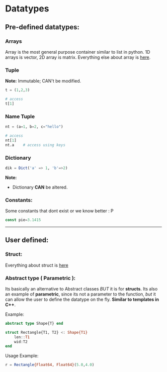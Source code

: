 # Datatypes

## Pre-defined datatypes:

### Arrays
Array is the most general purpose container similar to list in python. 1D arrays is vector, 2D array is matrix. Everything else about array is [here](./array.md).

### Tuple
**Note:** Immutable; CAN't be modified.   
```julia
t = (1,2,3)

# access
t[1] 
```

### Name Tuple 
```julia
nt = (a=1, b=2, c="hello")

# access
nt[1]
nt.a    # access using keys
```

### Dictionary
```julia
dik = Dict('a' => 1, 'b'=>2)
```

**Note:**

* Dictionary **CAN** be altered.

### Constants:
Some constants that dont exist or we know better : P
```julia
const pie=3.1415
```

___
## User defined:

### Struct:
Everything about struct is [here](./struct.md)

### Abstract type ( Parametric ):
Its basically an alternative to Abstract classes *BUT* it is for **structs**. Its also an example of **parametric**, since its not a parameter to the function, _but_ it can allow the user to define the datatype on the fly. **Similar to templates in C++**.

Example:
```julia
abstract type Shape{T} end

struct Rectangle{T1, T2} <: Shape{T1}
    len::T1
    wid:T2
end
```
  
Usage Example:
```julia
r = Rectangle{Float64, Float64}(5.0,4.0)
```
